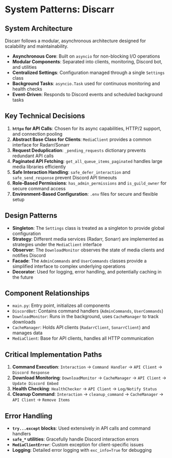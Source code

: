 # System Patterns: Discarr

## System Architecture
Discarr follows a modular, asynchronous architecture designed for scalability and maintainability.

- **Asynchronous Core**: Built on `asyncio` for non-blocking I/O operations
- **Modular Components**: Separated into clients, monitoring, Discord bot, and utilities
- **Centralized Settings**: Configuration managed through a single `Settings` class
- **Background Tasks**: `asyncio.Task` used for continuous monitoring and health checks
- **Event-Driven**: Responds to Discord events and scheduled background tasks

## Key Technical Decisions
1. **`httpx` for API Calls**: Chosen for its async capabilities, HTTP/2 support, and connection pooling
2. **Abstract Base Class for Clients**: `MediaClient` provides a common interface for Radarr/Sonarr
3. **Request Deduplication**: `_pending_requests` dictionary prevents redundant API calls
4. **Paginated API Fetching**: `get_all_queue_items_paginated` handles large media libraries efficiently
5. **Safe Interaction Handling**: `safe_defer_interaction` and `safe_send_response` prevent Discord API timeouts
6. **Role-Based Permissions**: `has_admin_permissions` and `is_guild_owner` for secure command access
7. **Environment-Based Configuration**: `.env` files for secure and flexible setup

## Design Patterns
- **Singleton**: The `Settings` class is treated as a singleton to provide global configuration
- **Strategy**: Different media services (Radarr, Sonarr) are implemented as strategies under the `MediaClient` interface
- **Observer**: The `DownloadMonitor` observes the state of media clients and notifies Discord
- **Facade**: The `AdminCommands` and `UserCommands` classes provide a simplified interface to complex underlying operations
- **Decorator**: Used for logging, error handling, and potentially caching in the future

## Component Relationships
- `main.py`: Entry point, initializes all components
- `DiscordBot`: Contains command handlers (`AdminCommands`, `UserCommands`)
- `DownloadMonitor`: Runs in the background, uses `CacheManager` to track downloads
- `CacheManager`: Holds API clients (`RadarrClient`, `SonarrClient`) and manages data
- `MediaClient`: Base for API clients, handles all HTTP communication

## Critical Implementation Paths
1. **Command Execution**: `Interaction` -> `Command Handler` -> `API Client` -> `Discord Response`
2. **Download Monitoring**: `DownloadMonitor` -> `CacheManager` -> `API Client` -> `Update Discord Embed`
3. **Health Checking**: `HealthChecker` -> `API Client` -> `Log/Notify Status`
4. **Cleanup Command**: `Interaction` -> `cleanup_command` -> `CacheManager` -> `API Client` -> `Remove Items`

## Error Handling
- **`try...except` blocks**: Used extensively in API calls and command handlers
- **`safe_*` utilities**: Gracefully handle Discord interaction errors
- **`MediaClientError`**: Custom exception for client-specific issues
- **Logging**: Detailed error logging with `exc_info=True` for debugging
